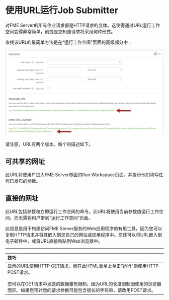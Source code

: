 # 使用URL运行Job Submitter

对FME Server的所有作业请求都是HTTP请求的变体。这使得通过URL运行工作空间变得非常简单，前提是您知道请求将采用何种形式。

查找该URL的最简单方法是在“运行工作空间”页面的高级部分中：

![](../.gitbook/assets/img1.046.fmeserverdevinfourl.png)

请注意，URL有两个版本。每个的描述如下。

## 可共享的网址

此URL将使用户进入FME Server界面的Run Workspace页面，并提示他们填写任何已发布的参数。

## 直接的网址

此URL包括参数和立即运行工作空间的命令。此URL将使用当前参数值运行工作空间，而无需将用户带到“运行工作空间”页面。

此信息是用于构建访问FME Server服务的Web应用程序的有用工具，因为您可以复制HTTP请求并将其嵌入到您自己的网站或应用程序中。您还可以将URL嵌入到电子邮件中，或将URL直接粘贴到Web浏览器中。

---

|  技巧 |
| :--- |
|  显示的URL使用HTTP GET请求，而在此HTML表单上单击“运行”则使用HTTP POST请求。  <br><br>您可以在GET请求中发送的数据量有限制，因为URL的长度限制因使用的浏览器而异。如果您预计您的请求参数可能包含很长的字符串，请改用POST请求。 |

